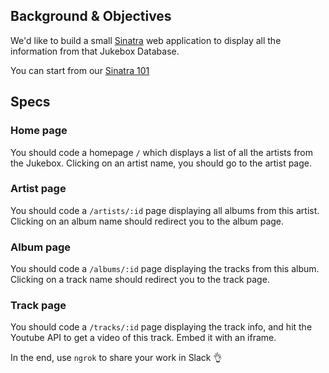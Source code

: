 ## Background & Objectives

We'd like to build a small [Sinatra](http://www.sinatrarb.com/) web application to display all the information from that Jukebox Database.

You can start from our [Sinatra 101](https://github.com/lewagon/sinatra-101)

## Specs

### Home page

You should code a homepage `/` which displays a list of all the artists from
the Jukebox. Clicking on an artist name, you should go to the artist page.

### Artist page

You should code a `/artists/:id` page displaying all albums from this artist.
Clicking on an album name should redirect you to the album page.

### Album page

You should code a `/albums/:id` page displaying the tracks from this album.
Clicking on a track name should redirect you to the track page.

### Track page

You should code a `/tracks/:id` page displaying the track info, and hit the Youtube
API to get a video of this track. Embed it with an iframe.

In the end, use `ngrok` to share your work in Slack 👌
